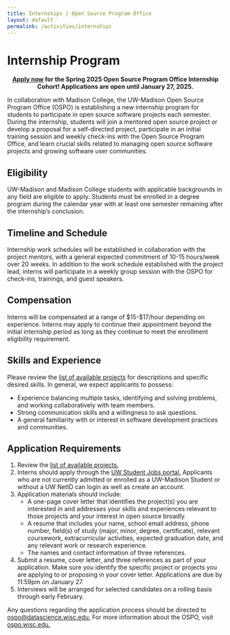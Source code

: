```yaml
---
title: Internships | Open Source Program Office
layout: default
permalink: /activities/internships
---
```


<h1 class="page-title uw-mini-bar">Internship Program</h1>

<p style="text-align:center;"><b><a href="https://studentjobs.hr.wisc.edu/cw/en-us/job/508335">Apply now</a> for the Spring 2025 Open Source Program Office Internship Cohort! Applications are open until January 27, 2025.</b></p>

<p>In collaboration with Madison College, the UW-Madison Open Source Program Office (OSPO) is establishing a new internship program for students to participate in open source software projects each semester. During the internship, students will join a mentored open source project or develop a proposal for a self-directed project, participate in an initial training session and weekly check-ins with the Open Source Program Office, and learn crucial skills related to managing open source software projects and growing software user communities.</p>

<h2>Eligibility</h2>

<p>UW-Madison and Madison College students with applicable backgrounds in any field are eligible to apply. Students must be enrolled in a degree program during the calendar year with at least one semester remaining after the internship’s conclusion.</p>

<h2>Timeline and Schedule</h2>

<p>Internship work schedules will be established in collaboration with the project mentors, with a general expected commitment of 10-15 hours/week over 20 weeks. In addition to the work schedule established with the project lead, interns will participate in a weekly group session with the OSPO for check-ins, trainings, and guest speakers.</p>

<h2>Compensation</h2>

<p>Interns will be compensated at a range of $15-$17/hour depending on experience. Interns may apply to continue their appointment beyond the initial internship period as long as they continue to meet the enrollment eligibility requirement.</p>

<h2>Skills and Experience</h2>

<p>Please review the <a href="/assets/pdf/spring_2025_projects.pdf" target="_blank">list of available projects</a> for descriptions and specific desired skills. In general, we expect applicants to possess:</p>
<ul>
  <li>Experience balancing multiple tasks, identifying and solving problems, and working collaboratively with team members.</li>
  <li>Strong communication skills and a willingness to ask questions.</li>
  <li>A general familiarity with or interest in software development practices and communities.</li>
</ul>

<h2>Application Requirements</h2>
<ol>
  <li>Review the <a href="/assets/pdf/spring_2025_projects.pdf" target="_blank">list of available projects.</a></li>
  <li>Interns should apply through the <a href="https://studentjobs.hr.wisc.edu/cw/en-us/job/508335" target="_blank">UW Student Jobs portal.</a> Applicants who are not currently admitted or enrolled as a UW-Madison Student or without a UW NetID can login as well as create an account.</li>
  <li>Application materials should include:
  	<ul>
  		<li>A one-page cover letter that identifies the project(s) you are interested in and addresses your skills and experiences relevant to those projects and your interest in open source broadly.</li>
  		<li>A resume that includes your name, school email address, phone number, field(s) of study (major, minor, degree, certificate), relevant coursework, extracurricular activities, expected graduation date, and any relevant work or research experience.</li>
  		<li>The names and contact information of three references.</li>
  	</ul>
  </li>
  <li>Submit a resume, cover letter, and three references as part of your application. Make sure you identify the specific project or projects you are applying to or proposing in your cover letter. Applications are due by 11:59pm on January 27.</li>
  <li>Interviews will be arranged for selected candidates on a rolling basis through early February.</li>
</ol>
<p>Any questions regarding the application process should be directed to <a href="mailto:ospo@datascience.wisc.edu" target="_blank">ospo@datascience.wisc.edu.</a> For more information about the OSPO, visit <a href="https://ospo.wisc.edu">ospo.wisc.edu.</a></p>
